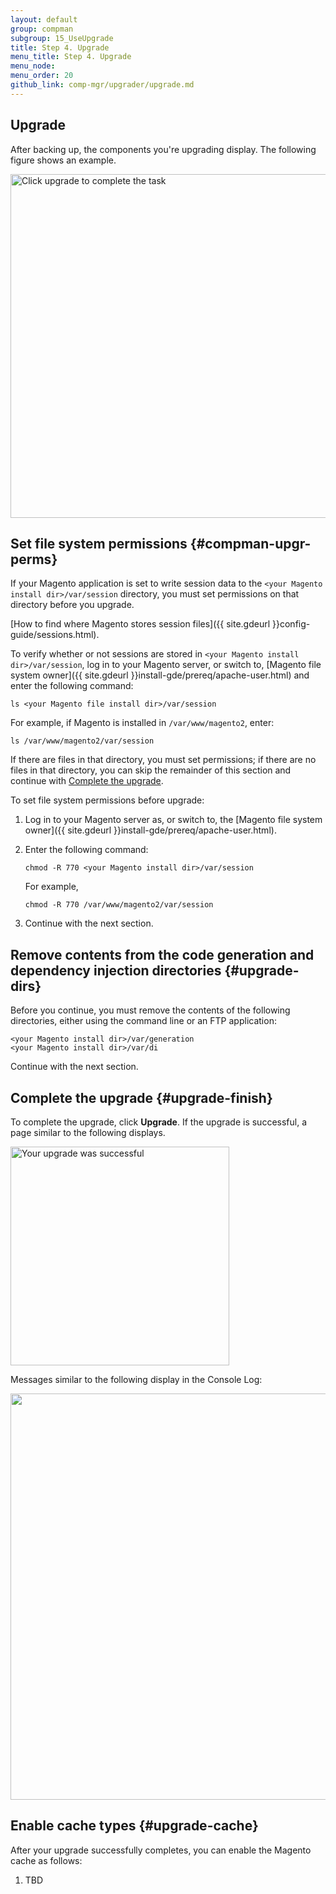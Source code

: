 ```yaml
---
layout: default 
group: compman
subgroup: 15_UseUpgrade
title: Step 4. Upgrade
menu_title: Step 4. Upgrade
menu_node: 
menu_order: 20
github_link: comp-mgr/upgrader/upgrade.md
---
```


## Upgrade
After backing up, the components you're upgrading display. The following figure shows an example.

<img src="{{ site.baseurl }}common/images/upgr_upgrade.png" width="550px" alt="Click upgrade to complete the task">

## Set file system permissions {#compman-upgr-perms}
If your Magento application is set to write session data to the `<your Magento install dir>/var/session` directory, you must set permissions on that directory before you upgrade.

[How to find where Magento stores session files]({{ site.gdeurl }}config-guide/sessions.html).

To verify whether or not sessions are stored in `<your Magento install dir>/var/session`, log in to your Magento server, or switch to, [Magento file system owner]({{ site.gdeurl }}install-gde/prereq/apache-user.html) and enter the following command:

	ls <your Magento file install dir>/var/session

For example, if Magento is installed in `/var/www/magento2`, enter:

	ls /var/www/magento2/var/session

If there are files in that directory, you must set permissions; if there are no files in that directory, you can skip the remainder of this section and continue with [Complete the upgrade](#upgrade-finish).

To set file system permissions before upgrade:

1.	Log in to your Magento server as, or switch to, the [Magento file system owner]({{ site.gdeurl }}install-gde/prereq/apache-user.html).
2.	Enter the following command:

		chmod -R 770 <your Magento install dir>/var/session

	For example,

		chmod -R 770 /var/www/magento2/var/session
3.	Continue with the next section.

## Remove contents from the code generation and dependency injection directories {#upgrade-dirs}
Before you continue, you must remove the contents of the following directories, either using the command line or an FTP application:

	<your Magento install dir>/var/generation
	<your Magento install dir>/var/di

Continue with the next section.    

## Complete the upgrade {#upgrade-finish}

To complete the upgrade, click **Upgrade**. If the upgrade is successful, a page similar to the following displays.

<img src="{{ site.baseurl }}common/images/upgr_success.png" width="350px" alt="Your upgrade was successful">

Messages similar to the following display in the Console Log:

<img src="{{ site.baseurl }}common/images/upgrade-success-consolelog.png" width="650px">

## Enable cache types {#upgrade-cache}
After your upgrade successfully completes, you can enable the Magento cache as follows:

1.	TBD


